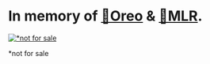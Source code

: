 # In memory of [&#127800;Oreo](https://youtu.be/qRVwlPuztsY) & [&#128642;MLR](https://en.wikipedia.org/wiki/MTR_Metro_Cammell_EMU_(AC)).

[![*not for sale](https://images-ext-1.discordapp.net/external/4YY9wjCOp-2cMlFGZSbLR7cOgGZrwqi-vlp3gZXMjbE/%3Fwidth%3D780%26height%3D585/https/media.discordapp.net/attachments/430364566027763744/938125566488490014/IMG_2604.jpg)](https://youtu.be/qRVwlPuztsY)

*not for sale
